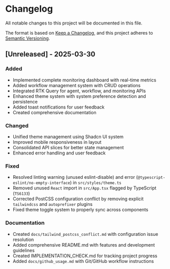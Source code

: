 # Changelog

All notable changes to this project will be documented in this file.

The format is based on [Keep a Changelog](https://keepachangelog.com/en/1.0.0/),
and this project adheres to [Semantic Versioning](https://semver.org/spec/v2.0.0.html).

## [Unreleased] - 2025-03-30

### Added
- Implemented complete monitoring dashboard with real-time metrics
- Added workflow management system with CRUD operations
- Integrated RTK Query for agent, workflow, and monitoring APIs
- Enhanced theme system with system preference detection and persistence
- Added toast notifications for user feedback
- Created comprehensive documentation

### Changed
- Unified theme management using Shadcn UI system
- Improved mobile responsiveness in layout
- Consolidated API slices for better state management
- Enhanced error handling and user feedback

### Fixed
- Resolved linting warning (unused eslint-disable) and error (`@typescript-eslint/no-empty-interface`) in `src/styles/theme.ts`
- Removed unused `React` import in `src/App.tsx` flagged by TypeScript (`TS6133`)
- Corrected PostCSS configuration conflict by removing explicit `tailwindcss` and `autoprefixer` plugins
- Fixed theme toggle system to properly sync across components

### Documentation
- Created `docs/tailwind_postcss_conflict.md` with configuration issue resolution
- Added comprehensive README.md with features and development guidelines
- Created IMPLEMENTATION_CHECK.md for tracking project progress
- Added `docs/github_usage.md` with Git/GitHub workflow instructions
